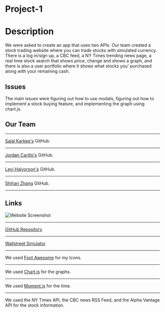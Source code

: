 # Project-1

# Description

We were asked to create an app that uses two APIs. Our team created a stock trading website where you can trade stocks with simulated currency. There is a log in/sign up, a CBC feed, a NY Times trending news page, a real time stock search that shows price, change and shows a graph, and there is also a user portfolio where it shows what stocks you' purchased along with your remaining cash.

## Issues

The main issues were figuring out how to use modals, figuring out how to implement a stock buying feature, and implementing the graph using chart.js.

## Our Team

---

[Sajal Karkee's](https://github.com/skar45) GitHub.

---

[Jordan Carillo's](https://github.com/Jordanjcarillo) GitHub.

---

[Levi Halvorson's](https://github.com/Halvosaurus34) GitHub.

---

[Shihan Zhang](https://github.com/CoraZhang) GitHub.

---

## Links

![Website Screenshot](./assets/screenshot.PNG)

---

[GitHub Repository](https://github.com/Halvosaurus34/Project-1)

---

[Wallstreet Simulator](https://halvosaurus34.github.io/Project-1/)

---

We used [Font Awesome](https://fontawesome.com/) for my Icons.

---

We used [Chart.js](https://www.chartjs.org/) for the graphs.

---

We used [Moment.js](https://momentjs.com/) for the time.

---

We used the NY Times API, the CBC news RSS Feed, and the Alpha Vantage API for the stock information.
